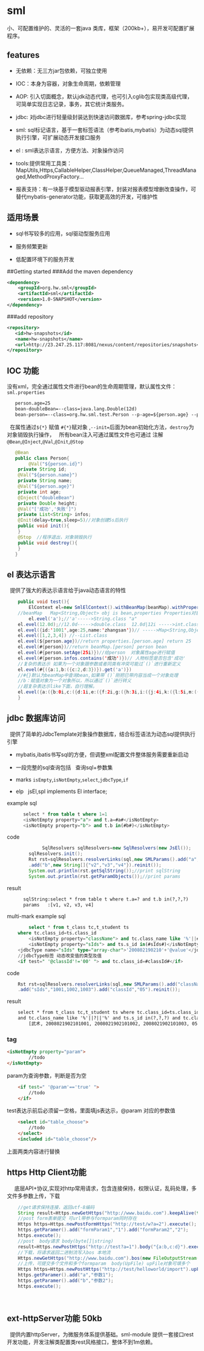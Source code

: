 # sml
小、可配置维护的、灵活的一套java 类库，框架（200kb+），易开发可配置扩展程序。
## features 

 * 无依赖：无三方jar包依赖，可独立使用
 
 * IOC：本身为容器，对象生命周期，依赖管理
 
 * AOP: 引入切面概念，默认jdk动态代理，也可引入cglib包实现类高级代理，可简单实现日志记录，事务，其它统计类服务。
 
 * jdbc: 对jdbc进行轻量级封装达到快速访问数据库，参考spring-jdbc实现
 
 * sml: sql标记语言，基于一套标签语法（参考ibatis,mybatis）为动态sql提供执行引擎，可扩展动态开发接口服务
 
 * el : sml表达示语言，方便方法、对象操作访问
 
 * tools:提供常用工具类：MapUtils,Https,CallableHelper,ClassHelper,QueueManaged,ThreadManaged,MethodProxyFactory...
 
 * 报表支持：有一块基于模型驱动报表引擎，封装对报表模型增删改查操作，可替代mybatis-generator功能，获取更高效的开发，可维护性
 
## 适用场景

 * sql书写较多的应用，sql驱动型服务应用
 
 * 服务频繁更新
 
 * 低配置环境下的服务开发

##Getting started
###Add the maven dependency
```xml
<dependency>
    <groupId>org.hw.sml</groupId>
    <artifactId>sml</artifactId>
    <version>1.0-SNAPSHOT</version>
</dependency>
```
###add repository
```xml
<repository>
   <id>hw-snapshots</id>
   <name>hw-snapshots</name>
   <url>http://23.247.25.117:8081/nexus/content/repositories/snapshots</url>
</repository>
```
## IOC 功能
没有xml，完全通过属性文件进行bean的生命周期管理，默认属性文件：`sml.properties`
```html
   person.age=25
   bean-doubleBean=--class=java.lang.Double(12d)
   bean-person=--class=org.hw.sml.test.Person --p-age=${person.age} --p-height=#{doubleBean} --init=init --destroy=stop
```
   在属性通过`${*}` 赋值 `#{*}`赋对象 ,`--init=`后面为bean初始化方法，`destroy`为对象销毁执行操作，
   所有bean注入可通过属性文件也可通过 注解`@Bean`,`@Inject`,`@Val`,`@Init`,`@Stop`
```java
   @Bean
   public class Person{
        @Val("${person.id}")
   	private String id;
	@Val("${person.name}")
	private String name;
	@Val("${person.age}")
	private int age;
	@Inject("doubleBean")
	private Double height;
	@Val("['成功','失败']")
	private List<String> infos;
 	@Init(delay=true,sleep=5)//对象创建5s后执行
	public void init(){
	}
	@Stop  //程序退出，对象销毁执行
	public void destroy(){
	}
   }
```
## el 表达示语言
   提供了强大的表达示语言给于java动态语言的特性
```java
    public void test(){
    	ElContext el=new SmlElContext().withBeanMap(beanMap).withPropertiesMap(properties).init();
	//beanMap   Map<String,Object> obj is bean,properties Properties对象，这两参数就指定了表达示依赖的上下文环境
        el.evel('a');//'a'----->String.class "a"
	el.evel(12.0d);//12.0d----->double.class  12.0d|12i ----->int.class 12|12l ---->long.class 12l
	el.evel({id:'1001',age:25,name:'zhangsan'})// ----->Map<String,Object>.class 
	el.evel([1,2,3,4]) //--List.class 
	el.evel(${person.age})//return properties.[person.age] return 25
	el.evel(#{person})//return beanMap.[person] person bean
	el.evel(#{person.setAge(25i)})//给person  对象属性age进行赋值
	el.evel(#{person.infos.contains('成功')})// 人物标签是否包含'成功'
	//复杂的表达示 如果为一个对象跟参数或者同类有冲突可能过`()`进行重新定义
	el.evel(#{({a:1,b:({c:2,d:3})}).get('a')})
	//#{}默认为beanMap中查询bean,如果带`()`刚把已带内容当成一个对象处理
	//b：赋值对象为一个对象所以，所以通过`()`进行转义
	//超复杂表达示like下面，自行理解。
	el.evel({a:({b:0i,c:({d:1i,e:({f:2i,g:({h:3i,i:({j:4i,k:({l:5i,m:({n:6i,o:${server.port},p:({q:#{smlBeanHelper.beanMap},e:#{smlPropertiesHelper.propertiesMap.get(('server.port'))}})})})})})})})})});
    }
```
## jdbc 数据库访问
   提供了简单的JdbcTemplate对象操作数据库，结合标签语法为动态sql提供执行引擎
   
* mybatis,ibatis书写sql的方便，但调整xml配置文件整体服务需要重新启动

* 一段完整的sql查询包括    查询sql+参数集

* marks `isEmpty`,`isNotEmpty`,`select`,`jdbcType`,`if`

* elp    jsEl,spl implements El interface; 

 example sql
```sql
      select * from table t where 1=1 
      <isNotEmpty property="a"> and t.a=#a#</isNotEmpty>
      <isNotEmpty property="b"> and t.b in(#b#)</isNotEmpty>
```
code
```java
             SqlResolvers sqlResolvers=new SqlResolvers(new JsEl());
		sqlResolvers.init();	
		Rst rst=sqlResolvers.resolverLinks(sql,new SMLParams().add("a","v1")
		.add("b",new String[]{"v2","v3","v4"}).reinit());
		System.out.println(rst.getSqlString());//print sqlString
		System.out.println(rst.getParamObjects());//print params
```	
result
```html
	  sqlString:select * from table t where t.a=? and t.b in(?,?,?)
	  params   :[v1, v2, v3, v4]
```
multi-mark example sql
```sql    
    	select * from t_class tc,t_student ts 
	where tc.class_id=ts.class_id
      	<isNotEmpty property="className"> and tc.class_name like '%'||#className#||'%'</isNotEmpty>
      	<isNotEmpty property="sIds"> and ts.s_id in(#sIds#)</isNotEmpty>
	<jdbcType name="sIds" type="array-char">'200802190210'+'@value'</jdbcType>   
	//jdbcType标签 动态改变值的类型及值
	<if test=" '@classId'!='00' "> and tc.class_id=#classId#</if>
```
code
```java
	Rst rst=sqlResolvers.resolverLinks(sql,new SMLParams().add("className","武术")
	.add("sIds","1001,1002,1003").add("classId","05").reinit());
```		
result
```html	
	select * from t_class tc,t_student ts where tc.class_id=ts.class_id 
	and tc.class_name like '%'||?||'%' and ts.s_id in(?,?,?) and tc.class_id=?
        [武术, 2008021902101001, 2008021902101002, 2008021902101003, 05]
```
### tag
```html
<isNotEmpty property="param">
		//todo
</isNotEmpty>
```
   param为查询参数，判断是否为空

```html
   	<if test=" '@param'=='true' ">
		//todo
	</if>
```
   test表达示前后必须留一空格，里面填js表达示，@param  对应的参数值
   
```html
   	<select id="table_choose">
		//todo
	</select>	
	<included id="table_choose"/>
```
   上面两类内容进行替换
 ## https Http Client功能
      底层API+协议,实现对http常用请求，包含连接保持，权限认证，乱码处理，多文件多参数上传，下载
```java
	//get请求保持连接，返回utf-8编码
	String result=Https.newGetHttps("http://www.baidu.com").keepAlive(true).charset("utf-8").execute();
	//post form表单提交 可url带参与formparam同时存在
	Https https=Https.newPostFormHttps("http://test/w?a=2").execute();
	https.getParamer().add("formParam1","1").add("formParam2","2");
	https.execute();
	//post  body请求 body(byte[]|string)
	result=Https.newPostHttps("http://test?a=1").body("{a:b,c:d}").execute()
	//下载，将请求返回二进制流写入bos 本地流
	Https.newGetHttps("http://www.baidu.com").bos(new FileOutputStream("/tempfile")).execute();
	//上传，可提交多个文件和多个formparam  body(UpFile) upFile对象可填多个
	Https https=Https.newPostHttps("http://test/helloworld/import").upFile().body(Https.newUpFile("t.xlsx",new FileInputStream("D:/temp/t.xlsx")));
	https.getParamer().add("a","参数1");
	https.getParamer().add("b","参数2");
	https.execute();
```
   
 ## ext-httpServer功能  50kb
      提供内置httpServer，为微服务体系提供基础。sml-module 提供一套接口rest开发功能，开发注解类配置类rest风格接口，整体不到1m依赖。

